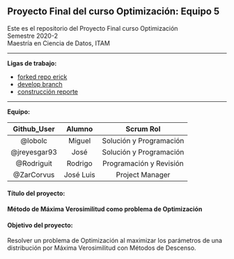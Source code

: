 ## Proyecto Final del curso Optimización: Equipo 5

Este es el repositorio del Proyecto Final curso Optimización   
Semestre 2020-2  
Maestría en Ciencia de Datos, ITAM  
______

**Ligas de trabajo:**  

* [forked repo erick](https://github.com/Rodriguit/analisis-numerico-computo-cientifico/tree/optimizacion-2020-2/proyecto_final/indicaciones)
* [develop branch](https://github.com/Rodriguit/Proyecto-final-equipo5-opt-2020/tree/develop)
* [construcción reporte](https://www.overleaf.com/project/5fc535eb8fa71982ee3a3c48)
____
**Equipo:**  

| Github_User  | Alumno    | Scrum Rol                      |
|:------------:|:---------:|:------------------------------:|
| @lobolc      | Miguel    | Solución y Programación        |
| @jreyesgar93 | José      | Solución y Programación        |
| @Rodriguit   | Rodrigo   | Programación y Revisión        |
| @ZarCorvus   | José Luis | Project Manager                |


#### Título del proyecto:  

**Método de Máxima Verosimilitud como problema de Optimización**

#### Objetivo del proyecto:   

Resolver un problema de Optimización al maximizar los parámetros de una distribución por Máxima Verosimilitud con Métodos de Descenso.










